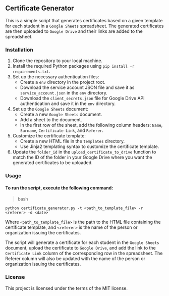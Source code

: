 ## Certificate Generator

<!---Пример кода-->

This is a simple script that generates certificates based on a given template for each student in a `Google Sheets` spreadsheet. The generated certificates are then uploaded to `Google Drive` and their links are added to the spreadsheet.

### Installation
1. Clone the repository to your local machine.
2. Install the required Python packages using `pip install -r requirements.txt`.
3. Set up the necessary authentication files:
   * Create a `env` directory in the project root.
   * Download the service account JSON file and save it as `service_account.json` in the `env` directory.
   * Download the `client_secrets.json` file for Google Drive API authentication and save it in the `env` directory.
4. Set up the `Google Sheets` document:
   * Create a new `Google Sheets` document.
   * Add a sheet to the document.
   * In the first row of the sheet, add the following column headers: `Name`, `Surname`, `Certificate Link`, and `Referer`.
5. Customize the certificate template:
   * Create a new HTML file in the `templates` directory.
   * Use Jinja2 templating syntax to customize the certificate template.
6. Update the `folder_id` in the `upload_certificate_to_drive` function to match the ID of the folder in your Google Drive where you want the generated certificates to be uploaded.
### Usage
#### To run the script, execute the following command:
>bash
```
python certificate_generator.py -t <path_to_template_file> -r <referer> -d <date>
```
Where `<path_to_template_file>` is the path to the HTML file containing the certificate template, and `<referer>` is the name of the person or organization issuing the certificates.

The script will generate a certificate for each student in the `Google Sheets` document, upload the certificate to `Google Drive`, and add the link to the `Certificate Link` column of the corresponding row in the spreadsheet. The Referer column will also be updated with the name of the person or organization issuing the certificates.

### License
This project is licensed under the terms of the MIT license.